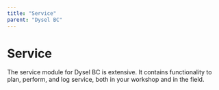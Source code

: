 ```yaml
---
title: "Service"
parent: "Dysel BC"
---
```


# Service
The service module for Dysel BC is extensive. It contains functionality to plan, perform, and log service, both in your workshop and in the field. 